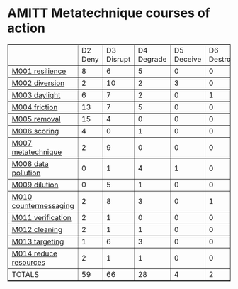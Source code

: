 # AMITT Metatechnique courses of action

<table border="1">
<tr>
<td> </td>
    <td>D2 Deny</td>
<td>D3 Disrupt</td>
<td>D4 Degrade</td>
<td>D5 Deceive</td>
<td>D6 Destroy</td>
<td>D7 Deter</td>
<td>TOTALS</td></tr><tr>
<td><a href="../metatechniques/M001.md">M001 resilience</a></td>
<td>8</td>
<td>6</td>
<td>5</td>
<td>0</td>
<td>0</td>
<td>4</td>
<td>23</td>
</tr>
<tr>
<td><a href="../metatechniques/M002.md">M002 diversion</a></td>
<td>2</td>
<td>10</td>
<td>2</td>
<td>3</td>
<td>0</td>
<td>0</td>
<td>17</td>
</tr>
<tr>
<td><a href="../metatechniques/M003.md">M003 daylight</a></td>
<td>6</td>
<td>7</td>
<td>2</td>
<td>0</td>
<td>1</td>
<td>2</td>
<td>18</td>
</tr>
<tr>
<td><a href="../metatechniques/M004.md">M004 friction</a></td>
<td>13</td>
<td>7</td>
<td>5</td>
<td>0</td>
<td>0</td>
<td>0</td>
<td>25</td>
</tr>
<tr>
<td><a href="../metatechniques/M005.md">M005 removal</a></td>
<td>15</td>
<td>4</td>
<td>0</td>
<td>0</td>
<td>0</td>
<td>0</td>
<td>19</td>
</tr>
<tr>
<td><a href="../metatechniques/M006.md">M006 scoring</a></td>
<td>4</td>
<td>0</td>
<td>1</td>
<td>0</td>
<td>0</td>
<td>3</td>
<td>8</td>
</tr>
<tr>
<td><a href="../metatechniques/M007.md">M007 metatechnique</a></td>
<td>2</td>
<td>9</td>
<td>0</td>
<td>0</td>
<td>0</td>
<td>3</td>
<td>14</td>
</tr>
<tr>
<td><a href="../metatechniques/M008.md">M008 data pollution</a></td>
<td>0</td>
<td>1</td>
<td>4</td>
<td>1</td>
<td>0</td>
<td>0</td>
<td>6</td>
</tr>
<tr>
<td><a href="../metatechniques/M009.md">M009 dilution</a></td>
<td>0</td>
<td>5</td>
<td>1</td>
<td>0</td>
<td>0</td>
<td>0</td>
<td>6</td>
</tr>
<tr>
<td><a href="../metatechniques/M010.md">M010 countermessaging</a></td>
<td>2</td>
<td>8</td>
<td>3</td>
<td>0</td>
<td>1</td>
<td>1</td>
<td>15</td>
</tr>
<tr>
<td><a href="../metatechniques/M011.md">M011 verification</a></td>
<td>2</td>
<td>1</td>
<td>0</td>
<td>0</td>
<td>0</td>
<td>0</td>
<td>3</td>
</tr>
<tr>
<td><a href="../metatechniques/M012.md">M012 cleaning</a></td>
<td>2</td>
<td>1</td>
<td>1</td>
<td>0</td>
<td>0</td>
<td>0</td>
<td>4</td>
</tr>
<tr>
<td><a href="../metatechniques/M013.md">M013 targeting</a></td>
<td>1</td>
<td>6</td>
<td>3</td>
<td>0</td>
<td>0</td>
<td>1</td>
<td>11</td>
</tr>
<tr>
<td><a href="../metatechniques/M014.md">M014 reduce resources</a></td>
<td>2</td>
<td>1</td>
<td>1</td>
<td>0</td>
<td>0</td>
<td>0</td>
<td>4</td>
</tr>
<tr>
<td>TOTALS</td>
<td>59</td>
<td>66</td>
<td>28</td>
<td>4</td>
<td>2</td>
<td>14</td>
<td>173</td>
</tr>
</table>
